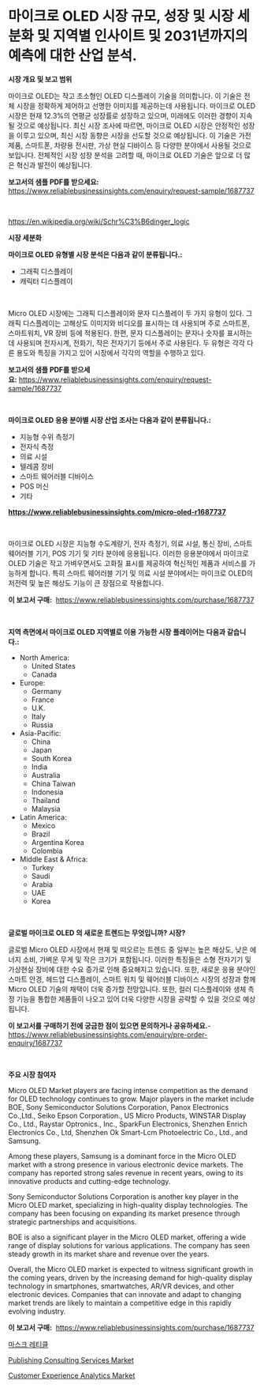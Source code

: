 <p><h1>마이크로 OLED 시장 규모, 성장 및 시장 세분화 및 지역별 인사이트 및 2031년까지의 예측에 대한 산업 분석.</h1></p><p><strong>시장 개요 및 보고 범위</strong></p>
<p><p>마이크로 OLED는 작고 초소형인 OLED 디스플레이 기술을 의미합니다. 이 기술은 전체 시장을 정확하게 제어하고 선명한 이미지를 제공하는데 사용됩니다. 마이크로 OLED 시장은 현재 12.3%의 연평균 성장률로 성장하고 있으며, 미래에도 이러한 경향이 지속될 것으로 예상됩니다. 최신 시장 조사에 따르면, 마이크로 OLED 시장은 안정적인 성장을 이루고 있으며, 최신 시장 동향은 시장을 선도할 것으로 예상됩니다. 이 기술은 가전제품, 스마트폰, 차량용 전시판, 가상 현실 디바이스 등 다양한 분야에서 사용될 것으로 보입니다. 전체적인 시장 성장 분석을 고려할 때, 마이크로 OLED 기술은 앞으로 더 많은 혁신과 발전이 예상됩니다.</p></p>
<p><strong>보고서의 샘플 PDF를 받으세요:</strong> <a href="https://www.reliablebusinessinsights.com/enquiry/request-sample/1687737">https://www.reliablebusinessinsights.com/enquiry/request-sample/1687737</a></p>
<p>&nbsp;</p>
<p><a href="https://en.wikipedia.org/wiki/Schr%C3%B6dinger_logic">https://en.wikipedia.org/wiki/Schr%C3%B6dinger_logic</a></p>
<p><strong>시장 세분화</strong></p>
<p><strong>마이크로 OLED 유형별 시장 분석은 다음과 같이 분류됩니다.:</strong></p>
<p><ul><li>그래픽 디스플레이</li><li>캐릭터 디스플레이</li></ul></p>
<p>&nbsp;</p>
<p><p>Micro OLED 시장에는 그래픽 디스플레이와 문자 디스플레이 두 가지 유형이 있다. 그래픽 디스플레이는 고해상도 이미지와 비디오를 표시하는 데 사용되며 주로 스마트폰, 스마트워치, VR 장비 등에 적용된다. 한편, 문자 디스플레이는 문자나 숫자를 표시하는 데 사용되며 전자시계, 전화기, 작은 전자기기 등에서 주로 사용된다. 두 유형은 각각 다른 용도와 특징을 가지고 있어 시장에서 각각의 역할을 수행하고 있다.</p></p>
<p><strong>보고서의 샘플 PDF를 받으세요:</strong>&nbsp;<a href="https://www.reliablebusinessinsights.com/enquiry/request-sample/1687737">https://www.reliablebusinessinsights.com/enquiry/request-sample/1687737</a></p>
<p>&nbsp;</p>
<p><strong> 마이크로 OLED 응용 분야별 시장 산업 조사는 다음과 같이 분류됩니다.:</strong></p>
<p><ul><li>지능형 수위 측정기</li><li>전자식 측정</li><li>의료 시설</li><li>텔레콤 장비</li><li>스마트 웨어러블 디바이스</li><li>POS 머신</li><li>기타</li></ul></p>
<p><strong><a href="https://www.reliablebusinessinsights.com/micro-oled-r1687737">https://www.reliablebusinessinsights.com/micro-oled-r1687737</a></strong></p>
<p>&nbsp;</p>
<p><p>마이크로 OLED 시장은 지능형 수도계량기, 전자 측정기, 의료 시설, 통신 장비, 스마트 웨어러블 기기, POS 기기 및 기타 분야에 응용됩니다. 이러한 응용분야에서 마이크로 OLED 기술은 작고 가벼우면서도 고화질 표시를 제공하여 혁신적인 제품과 서비스를 가능하게 합니다. 특히 스마트 웨어러블 기기 및 의료 시설 분야에서는 마이크로 OLED의 저전력 및 높은 해상도 기능이 큰 장점으로 작용합니다.</p></p>
<p><strong>이 보고서 구매:</strong>&nbsp; <a href="https://www.reliablebusinessinsights.com/purchase/1687737">https://www.reliablebusinessinsights.com/purchase/1687737</a></p>
<p>&nbsp;</p>
<p><strong>지역 측면에서 마이크로 OLED 지역별로 이용 가능한 시장 플레이어는 다음과 같습니다.:</strong></p>
<p><ul>
    <li>
        North America:
        <ul>
            <li>United States</li>
            <li>Canada</li>
        </ul>
    </li>
    <li>
        Europe:
        <ul>
            <li>Germany</li>
            <li>France</li>
            <li>U.K.</li>
            <li>Italy</li>
            <li>Russia</li>
        </ul>
    </li>
    <li>
        Asia-Pacific:
        <ul>
            <li>China</li>
            <li>Japan</li>
            <li>South Korea</li>
            <li>India</li>
            <li>Australia</li>
            <li>China Taiwan</li>
            <li>Indonesia</li>
            <li>Thailand</li>
            <li>Malaysia</li>
        </ul>
    </li>
    <li>
        Latin America:
        <ul>
            <li>Mexico</li>
            <li>Brazil</li>
            <li>Argentina Korea</li>
            <li>Colombia</li>
        </ul>
    </li>
    <li>
        Middle East & Africa:
        <ul>
            <li>Turkey</li>
            <li>Saudi</li>
            <li>Arabia</li>
            <li>UAE</li>
            <li>Korea</li>
        </ul>
    </li>
    </ul></p>
<p>&nbsp;</p>
<p><strong>글로벌 마이크로 OLED 의 새로운 트렌드는 무엇입니까? 시장?</strong></p>
<p><p>글로벌 Micro OLED 시장에서 현재 및 떠오르는 트렌드 중 일부는 높은 해상도, 낮은 에너지 소비, 가벼운 무게 및 작은 크기가 포함됩니다. 이러한 특징들은 소형 전자기기 및 가상현실 장비에 대한 수요 증가로 인해 중요해지고 있습니다. 또한, 새로운 응용 분야인 스마트 안경, 헤드업 디스플레이, 스마트 워치 및 웨어러블 디바이스 시장의 성장과 함께 Micro OLED 기술의 채택이 더욱 증가할 전망입니다. 또한, 컬러 디스플레이와 생체 측정 기능을 통합한 제품들이 나오고 있어 더욱 다양한 시장을 공략할 수 있을 것으로 예상됩니다.</p></p>
<p><strong>이 보고서를 구매하기 전에 궁금한 점이 있으면 문의하거나 공유하세요.</strong>- <a href="https://www.reliablebusinessinsights.com/enquiry/pre-order-enquiry/1687737">https://www.reliablebusinessinsights.com/enquiry/pre-order-enquiry/1687737</a></p>
<p>&nbsp;</p>
<p><strong>주요 시장 참여자</strong></p>
<p><p>Micro OLED Market players are facing intense competition as the demand for OLED technology continues to grow. Major players in the market include BOE, Sony Semiconductor Solutions Corporation, Panox Electronics Co.,Ltd., Seiko Epson Corporation., US Micro Products, WINSTAR Display Co., Ltd., Raystar Optronics., Inc., SparkFun Electronics, Shenzhen Enrich Electronics Co., Ltd, Shenzhen Ok Smart-Lcm Photoelectric Co., Ltd., and Samsung.</p><p>Among these players, Samsung is a dominant force in the Micro OLED market with a strong presence in various electronic device markets. The company has reported strong sales revenue in recent years, owing to its innovative products and cutting-edge technology.</p><p>Sony Semiconductor Solutions Corporation is another key player in the Micro OLED market, specializing in high-quality display technologies. The company has been focusing on expanding its market presence through strategic partnerships and acquisitions.</p><p>BOE is also a significant player in the Micro OLED market, offering a wide range of display solutions for various applications. The company has seen steady growth in its market share and revenue over the years.</p><p>Overall, the Micro OLED market is expected to witness significant growth in the coming years, driven by the increasing demand for high-quality display technology in smartphones, smartwatches, AR/VR devices, and other electronic devices. Companies that can innovate and adapt to changing market trends are likely to maintain a competitive edge in this rapidly evolving industry.</p></p>
<p><strong>이 보고서 구매:</strong>&nbsp;&nbsp;<a href="https://www.reliablebusinessinsights.com/purchase/1687737">https://www.reliablebusinessinsights.com/purchase/1687737</a></p>
<p><p><a href="https://github.com/sougarounis/Market-Research-Report-List-4/blob/main/9781362122847.md">마스크 레티클</a></p><p><a href="https://github.com/nathandecarvalho/Market-Research-Report-List-4/blob/main/publishing-consulting-services-market.md">Publishing Consulting Services Market</a></p><p><a href="https://github.com/julyju69/Market-Research-Report-List-4/blob/main/customer-experience-analytics-market.md">Customer Experience Analytics Market</a></p></p>
